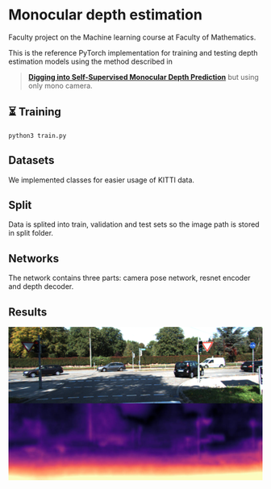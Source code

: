 # Monocular depth estimation

Faculty project on the Machine learning course at Faculty of Mathematics.

This is the reference PyTorch implementation for training and testing depth estimation models using the method described in

> [**Digging into Self-Supervised Monocular Depth Prediction**](https://arxiv.org/abs/1806.01260)
but using only mono camera.

## ⏳ Training
```shell
python3 train.py
```

## Datasets
We implemented classes for easier usage of KITTI data.

## Split
Data is splited into train, validation and test sets so the image path is stored in split folder.

## Networks
The network contains three parts: camera pose network, resnet encoder and depth decoder.

## Results
<p align="center">
  <img src="assets/mono_depth.png" alt="example input output gif" width="600" />
</p>
